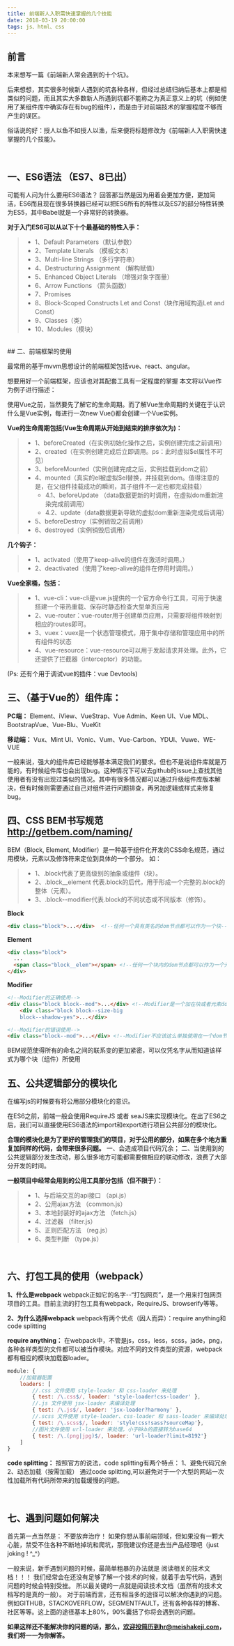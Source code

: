 ```yaml
---
title: 前端新人入职需快速掌握的几个技能
date: 2018-03-19 20:00:00
tags: js、html、css
---
```


## 前言

本来想写一篇《前端新人常会遇到的十个坑》。

后来想想，其实很多时候新人遇到的坑各种各样，但经过总结归纳后基本上都是相类似的问题，而且其实大多数新人所遇到坑都不能称之为真正意义上的坑（例如使用了某组件库中确实存在有bug的组件），而是由于对前端技术的掌握程度不够而产生的误区。

俗话说的好：授人以鱼不如授人以渔，后来便将标题修改为《前端新人入职需快速掌握的几个技能》。

<!-- more -->
<br>

## 一、ES6语法 （ES7、8已出）

可能有人问为什么要用ES6语法？ 
回答那当然是因为用着会更加方便，更加简洁，ES6而且现在很多转换器已经可以把ES6所有的特性以及ES7的部分特性转换为ES5，其中Babel就是一个非常好的转换器。

**对于入门ES6可以从以下十个最基础的特性入手：**

> * 1、Default Parameters（默认参数）
> * 2、Template Literals （模板文本）
> * 3、Multi-line Strings （多行字符串）
> * 4、Destructuring Assignment （解构赋值）
> * 5、Enhanced Object Literals （增强对象字面量）
> * 6、Arrow Functions （箭头函数）
> * 7、Promises
> * 8、Block-Scoped Constructs Let and Const（块作用域构造Let and Const）
> * 9、Classes（类）
> * 10、Modules（模块）


<br>
## 二、前端框架的使用

最常用的基于mvvm思想设计的前端框架包括vue、react、angular。

想要用好一个前端框架，应该也对其配套工具有一定程度的掌握
本文将以Vue作为例子进行描述：

使用Vue之前，当然要先了解它的生命周期。而了解Vue生命周期的关键在于认识什么是Vue实例，每进行一次new Vue()都会创建一个Vue实例。

**Vue的生命周期包括(Vue生命周期从开始到结束的排序依次为)：**
> * 1、beforeCreated（在实例初始化操作之后，实例创建完成之前调用）
> * 2、created（在实例创建完成后立即调用。ps：此时虚拟$el属性不可见）
> * 3、beforeMounted（实例创建完成之后，实例挂载到dom之前）
> * 4、mounted（真实的el被虚拟$el替换，并挂载到dom。值得注意的是，在父组件挂载成功的瞬间，其子组件不一定也都完成挂载）
>   * 4.1、beforeUpdate （data数据更新的时调用，在虚拟dom重新渲染完成前调用）
>   * 4.2、update（data数据更新导致的虚拟dom重新渲染完成后调用）
> * 5、beforeDestroy（实例销毁之前调用）
> * 6、destroyed（实例销毁后调用）

**几个钩子：**
> * 1、activated（使用了keep-alive的组件在激活时调用。）
> * 2、deactivated（使用了keep-alive的组件在停用时调用。）


**Vue全家桶，包括：**
> * 1、vue-cli：vue-cli是vue.js提供的一个官方命令行工具，可用于快速搭建一个带热重载、保存时静态检查大型单页应用
> * 2、vue-router：vue-router用于创建单页应用，只需要将组件映射到相应的routes即可。
> * 3、vuex：vuex是一个状态管理模式，用于集中存储和管理应用中的所有组件的状态
> * 4、vue-resource：vue-resource可以用于发起请求并处理。此外，它还提供了拦截器（interceptor）的功能。

(Ps: 还有个用于调试vue的插件：vue Devtools)
<br>

## 三、（基于Vue的）组件库：
**PC端：**
Element、iView、VueStrap、Vue Admin、Keen UI、Vue MDL、BootstrapVue、Vue-Blu、VueKit

**移动端：**
Vux、Mint UI、Vonic、Vum、Vue-Carbon、YDUI、Vuwe、WE-VUE

一般来说，强大的组件库已经能够基本满足我们的要求。但也不是说组件库就是万能的，有时候组件库也会出现bug。这种情况下可以去github的issue上查找其他使用者有没有出现过类似的情况。其中有很多情况都可以通过升级组件库版本解决，但有时候则需要通过自己对组件进行问题排查，再另加逻辑或样式来修复bug。
<br>

## 四、CSS BEM书写规范 http://getbem.com/naming/

BEM（Block, Element, Modifier）是一种基于组件化开发的CSS命名规范，通过用模块，元素以及修饰符来定位到具体的一个部分。
如：
> * 1、.block代表了更高级别的抽象或组件（块）。
> * 2、.block__element 代表.block的后代，用于形成一个完整的.block的整体（元素）。
> * 3、.block--modifier代表.block的不同状态或不同版本（修饰）。

**Block**
```html
<div class="block">...</div>  <!--任何一个具有类名的dom节点都可以作为一个块-->
```
**Element**
```html
<div class="block">
  ...
  <span class="block__elem"></span> <!--任何一个块内的dom节点都可以作为一个元素-->
</div>
```

**Modifier**
```html
<!--Modifier的正确使用-->
<div class="block block--mod">...</div> <!--Modifier是一个加在块或者元素dom节点上的一个额外的类名-->
	<div class="block block--size-big
    block--shadow-yes">...</div>

<!--Modifier的错误使用-->
<div class="block--mod">...</div> <!--Modifier不应该这么单独使用在一个dom节点上-->
```


BEM规范使得所有的命名之间的联系变的更加紧密，可以仅凭名字从而知道该样式为哪个块（组件）所使用
<br>

## 五、公共逻辑部分的模块化

在编写js的时候要有将公用部分模块化的意识。

在ES6之前，前端一般会使用RequireJS 或者 seaJS来实现模块化。在出了ES6之后，我们可以直接使用ES6语法的import和export进行项目公共部分的模块化。

**合理的模块化是为了更好的管理我们的项目，对于公用的部分，如果在多个地方重复加同样的代码，会带来很多问题。**
一、会造成项目代码冗余；
二、当使用到的公共逻辑部分发生改动，那么很多地方可能都需要做相应的联动修改，浪费了大部分开发的时间。

**一般项目中经常会用到的公用工具部分包括（但不限于）：**
> * 1、与后端交互的api接口 （api.js）
> * 2、公用ajax方法 （common.js）
> * 3、本地封装好的ajax方法 （fetch.js）
> * 4、过滤器 （filter.js）
> * 5、正则匹配方法 （reg.js）
> * 6、类型判断 （type.js）

<br>

## 六、打包工具的使用（webpack）

**1、什么是webpack**
webpack正如它的名字--“打包网页”，是一个用来打包网页项目的工具。目前主流的打包工具有webpack，RequireJS、browserify等等。

**2、为什么选择webpack**
webpack有两个优点（因人而异）：require anything和code splitting

**require anything：**
在webpack中，不管是js，css，less，scss，jade，png，各种各样类型的文件都可以被当作模块。对应不同的文件类型的资源，webpack都有相应的模块加载器loader。

```javascript
module: {
	//加载器配置
	loaders: [
		//.css 文件使用 style-loader 和 css-loader 来处理
		{ test: /\.css$/, loader: 'style-loader!css-loader' },
		//.js 文件使用 jsx-loader 来编译处理
		{ test: /\.js$/, loader: 'jsx-loader?harmony' },
		//.scss 文件使用 style-loader、css-loader 和 sass-loader 来编译处理
		{ test: /\.scss$/, loader: 'style!css!sass?sourceMap'},
		//图片文件使用 url-loader 来处理，小于8kb的直接转为base64
		{ test: /\.(png|jpg)$/, loader: 'url-loader?limit=8192'}
	]
}
```

**code splitting：**
按照官方的说法，code splitting有两个特点：
1、避免代码冗余
2、动态加载（按需加载）
通过code splitting,可以避免对于一个大型的网站一次性加载所有代码所带来的加载缓慢的问题。

<br>

## 七、遇到问题如何解决

首先第一点当然是： 不要放弃治疗！
如果你想从事前端领域，但如果没有一颗大心脏，禁受不住各种不断地掉坑和爬坑，那我建议你还是去当产品经理吧（just joking ! ^_^）

一般来说，新手遇到问题的时候，最简单粗暴的办法就是 阅读相关的技术文档！！！ 我们经常会在还没有足够了解一个技术的时候，就着手去写代码，遇到问题的时候会特别受挫。 所以最关键的一点就是阅读技术文档（虽然有的技术文档写的是真的一般）。
对于前端而言，还有相当多的途径可以解决你遇到的问题。例如GITHUB，STACKOVERFLOW，SEGMENTFAULT，还有各种各样的博客、社区等等。这上面的途径基本上80%，90%囊括了你将会遇到的问题。

**如果这样还不能解决你的问题的话，那么，欢迎投简历到hr@meishakeji.com，我们将一一为你解答。**